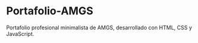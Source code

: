 # Portafolio-AMGS
Portafolio profesional minimalista de AMGS, desarrollado con HTML, CSS y JavaScript.
